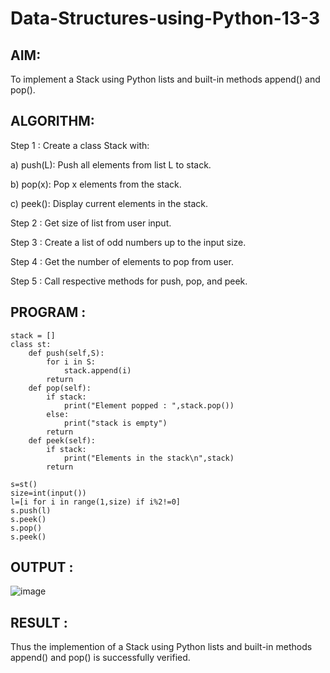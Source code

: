 # Data-Structures-using-Python-13-3
## AIM:

To implement a Stack using Python lists and built-in methods append() and pop().

## ALGORITHM:

Step 1 : Create a class Stack with:

a) push(L): Push all elements from list L to stack.

b) pop(x): Pop x elements from the stack.

c) peek(): Display current elements in the stack.

Step 2 : Get size of list from user input.

Step 3 : Create a list of odd numbers up to the input size.

Step 4 : Get the number of elements to pop from user.

Step 5 : Call respective methods for push, pop, and peek.

## PROGRAM :

```
stack = []
class st:
    def push(self,S):
        for i in S:
            stack.append(i)
        return
    def pop(self):
        if stack:
            print("Element popped : ",stack.pop())
        else:
            print("stack is empty")
        return
    def peek(self):
        if stack:
            print("Elements in the stack\n",stack)
        return
    
s=st()
size=int(input())
l=[i for i in range(1,size) if i%2!=0]
s.push(l)
s.peek()
s.pop()
s.peek()
```

## OUTPUT :

![image](https://github.com/user-attachments/assets/8d130b29-ec86-4cf4-a563-10aca141a22b)

## RESULT : 

Thus the implemention of a Stack using Python lists and built-in methods append() and pop() is successfully verified.
